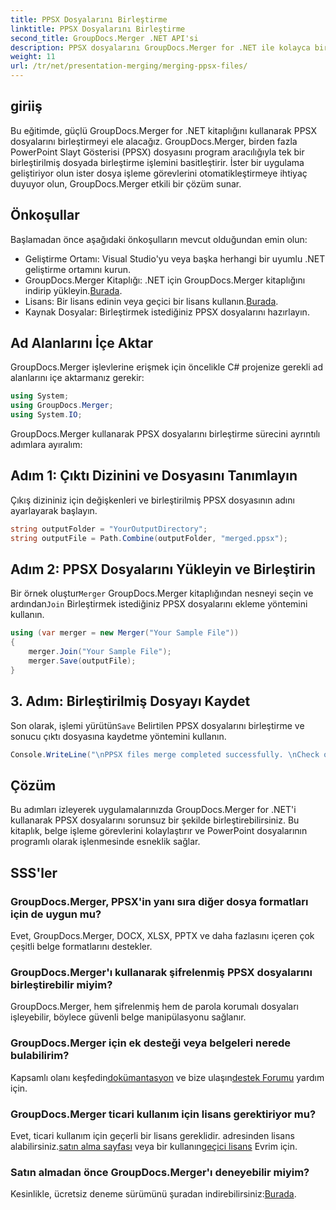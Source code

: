 ```yaml
---
title: PPSX Dosyalarını Birleştirme
linktitle: PPSX Dosyalarını Birleştirme
second_title: GroupDocs.Merger .NET API'si
description: PPSX dosyalarını GroupDocs.Merger for .NET ile kolayca birleştirin. Dosya birleştirme görevlerini otomatikleştirmek için adım adım kılavuzumuzu izleyin! Belge yönetimi iş akışınızı geliştirin.
weight: 11
url: /tr/net/presentation-merging/merging-ppsx-files/
---
```

## giriiş
Bu eğitimde, güçlü GroupDocs.Merger for .NET kitaplığını kullanarak PPSX dosyalarını birleştirmeyi ele alacağız. GroupDocs.Merger, birden fazla PowerPoint Slayt Gösterisi (PPSX) dosyasını program aracılığıyla tek bir birleştirilmiş dosyada birleştirme işlemini basitleştirir. İster bir uygulama geliştiriyor olun ister dosya işleme görevlerini otomatikleştirmeye ihtiyaç duyuyor olun, GroupDocs.Merger etkili bir çözüm sunar.
## Önkoşullar
Başlamadan önce aşağıdaki önkoşulların mevcut olduğundan emin olun:
- Geliştirme Ortamı: Visual Studio'yu veya başka herhangi bir uyumlu .NET geliştirme ortamını kurun.
-  GroupDocs.Merger Kitaplığı: .NET için GroupDocs.Merger kitaplığını indirip yükleyin.[Burada](https://releases.groupdocs.com/merger/net/).
-  Lisans: Bir lisans edinin veya geçici bir lisans kullanın.[Burada](https://purchase.groupdocs.com/temporary-license/).
- Kaynak Dosyalar: Birleştirmek istediğiniz PPSX dosyalarını hazırlayın.

## Ad Alanlarını İçe Aktar
GroupDocs.Merger işlevlerine erişmek için öncelikle C# projenize gerekli ad alanlarını içe aktarmanız gerekir:
```csharp
using System; 
using GroupDocs.Merger;
using System.IO;
```

GroupDocs.Merger kullanarak PPSX dosyalarını birleştirme sürecini ayrıntılı adımlara ayıralım:
## Adım 1: Çıktı Dizinini ve Dosyasını Tanımlayın
Çıkış dizininiz için değişkenleri ve birleştirilmiş PPSX dosyasının adını ayarlayarak başlayın.
```csharp
string outputFolder = "YourOutputDirectory";
string outputFile = Path.Combine(outputFolder, "merged.ppsx");
```
## Adım 2: PPSX Dosyalarını Yükleyin ve Birleştirin
 Bir örnek oluştur`Merger` GroupDocs.Merger kitaplığından nesneyi seçin ve ardından`Join` Birleştirmek istediğiniz PPSX dosyalarını ekleme yöntemini kullanın.
```csharp
using (var merger = new Merger("Your Sample File"))
{
    merger.Join("Your Sample File");
    merger.Save(outputFile);
}
```
## 3. Adım: Birleştirilmiş Dosyayı Kaydet
 Son olarak, işlemi yürütün`Save` Belirtilen PPSX dosyalarını birleştirme ve sonucu çıktı dosyasına kaydetme yöntemini kullanın.
```csharp
Console.WriteLine("\nPPSX files merge completed successfully. \nCheck output in {0}", outputFolder);
```

## Çözüm
Bu adımları izleyerek uygulamalarınızda GroupDocs.Merger for .NET'i kullanarak PPSX dosyalarını sorunsuz bir şekilde birleştirebilirsiniz. Bu kitaplık, belge işleme görevlerini kolaylaştırır ve PowerPoint dosyalarının programlı olarak işlenmesinde esneklik sağlar.

## SSS'ler
### GroupDocs.Merger, PPSX'in yanı sıra diğer dosya formatları için de uygun mu?
Evet, GroupDocs.Merger, DOCX, XLSX, PPTX ve daha fazlasını içeren çok çeşitli belge formatlarını destekler.
### GroupDocs.Merger'ı kullanarak şifrelenmiş PPSX dosyalarını birleştirebilir miyim?
GroupDocs.Merger, hem şifrelenmiş hem de parola korumalı dosyaları işleyebilir, böylece güvenli belge manipülasyonu sağlanır.
### GroupDocs.Merger için ek desteği veya belgeleri nerede bulabilirim?
 Kapsamlı olanı keşfedin[dokümantasyon](https://tutorials.groupdocs.com/merger/net/) ve bize ulaşın[destek Forumu](https://forum.groupdocs.com/c/merger/32) yardım için.
### GroupDocs.Merger ticari kullanım için lisans gerektiriyor mu?
 Evet, ticari kullanım için geçerli bir lisans gereklidir. adresinden lisans alabilirsiniz.[satın alma sayfası](https://purchase.groupdocs.com/buy) veya bir kullanın[geçici lisans](https://purchase.groupdocs.com/temporary-license/) Evrim için.
### Satın almadan önce GroupDocs.Merger'ı deneyebilir miyim?
 Kesinlikle, ücretsiz deneme sürümünü şuradan indirebilirsiniz:[Burada](https://releases.groupdocs.com/).